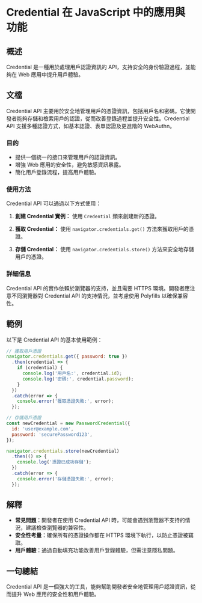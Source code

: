 <!--
Meta Description: # Credential 在 JavaScript 中的應用與功能 ## 概述 Credential 是一種用於處理用戶認證資訊的 API，支持安全的身份驗證過程，並能夠在 Web 應用中提升用戶體驗。 ## 文檔 Credential API 主要用於安全地管理用戶的憑證資訊，包括用戶名和密碼。它...
Meta Keywords: credential, api, error, console, navigator
-->

# Credential 在 JavaScript 中的應用與功能

## 概述
Credential 是一種用於處理用戶認證資訊的 API，支持安全的身份驗證過程，並能夠在 Web 應用中提升用戶體驗。

## 文檔
Credential API 主要用於安全地管理用戶的憑證資訊，包括用戶名和密碼。它使開發者能夠存儲和檢索用戶的認證，從而改善登錄過程並提升安全性。Credential API 支援多種認證方式，如基本認證、表單認證及更進階的 WebAuthn。

### 目的
- 提供一個統一的接口來管理用戶的認證資訊。
- 增強 Web 應用的安全性，避免敏感資訊暴露。
- 簡化用戶登錄流程，提高用戶體驗。

### 使用方法
Credential API 可以通過以下方式使用：

1. **創建 Credential 實例：**
   使用 `Credential` 類來創建新的憑證。

2. **獲取 Credential：**
   使用 `navigator.credentials.get()` 方法來獲取用戶的憑證。

3. **存儲 Credential：**
   使用 `navigator.credentials.store()` 方法來安全地存儲用戶的憑證。

### 詳細信息
Credential API 的實作依賴於瀏覽器的支持，並且需要 HTTPS 環境。開發者應注意不同瀏覽器對 Credential API 的支持情況，並考慮使用 Polyfills 以確保兼容性。

## 範例
以下是 Credential API 的基本使用範例：

```javascript
// 獲取用戶憑證
navigator.credentials.get({ password: true })
  .then(credential => {
    if (credential) {
      console.log('用戶名:', credential.id);
      console.log('密碼:', credential.password);
    }
  })
  .catch(error => {
    console.error('獲取憑證失敗:', error);
  });

// 存儲用戶憑證
const newCredential = new PasswordCredential({
  id: 'user@example.com',
  password: 'securePassword123',
});

navigator.credentials.store(newCredential)
  .then(() => {
    console.log('憑證已成功存儲');
  })
  .catch(error => {
    console.error('存儲憑證失敗:', error);
  });
```

## 解釋
- **常見問題**：開發者在使用 Credential API 時，可能會遇到瀏覽器不支持的情況，建議檢查瀏覽器的兼容性。
- **安全性考量**：確保所有的憑證操作都在 HTTPS 環境下執行，以防止憑證被竊取。
- **用戶體驗**：通過自動填充功能改善用戶登錄體驗，但需注意隱私問題。

## 一句總結
Credential API 是一個強大的工具，能夠幫助開發者安全地管理用戶認證資訊，從而提升 Web 應用的安全性和用戶體驗。